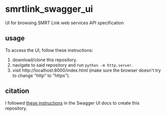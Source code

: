 # smrtlink_swagger_ui

UI for browsing SMRT Link web services API specification

## usage
To access the UI, follow these instructions:

1. download/clone this repository.
2. navigate to said repository and run `python -m http.server`.
3. visit http://localhost:8000/index.html (make sure the browser doesn't try to change "http" to "https").

## citation
I followed [these instructions](https://github.com/swagger-api/swagger-ui/blob/v5.4.2/docs/usage/installation.md#plain-old-htmlcssjs-standalone) in the Swagger UI docs to create this repository.
